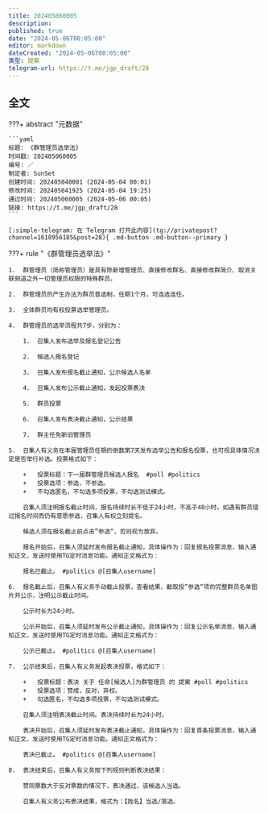 ```yaml
---
title: 202405060005
description:
published: true
date: "2024-05-06T00:05:00"
editor: markdown
dateCreated: "2024-05-06T00:05:00"
类型: 提案
telegram-url: https://t.me/jgp_draft/28
---
```


## 全文

???+ abstract "元数据"

    ```yaml
    标题: 《群管理员选举法》
    时间戳: 202405060005
    编号: ／
    制定者: SunSet
    创建时间: 202405040001 (2024-05-04 00:01)
    修改时间: 202405041925 (2024-05-04 19:25)
    通过时间: 202405060005 (2024-05-06 00:05)
    链接: https://t.me/jgp_draft/28
    ```

    [:simple-telegram: 在 Telegram 打开此内容](tg://privatepost?channel=1618956185&post=28){ .md-button .md-button--primary }

???+ rule "《群管理员选举法》"

    1.  群管理员（简称管理员）是具有除新增管理员、直接修改群名、直接修改群简介、取消关联频道之外一切管理员权限的特殊群员。

    2.  群管理员的产生办法为群员普选制，任期1个月，可连选连任。

    3.  全体群员均有权投票选举管理员。

    4.  群管理员的选举流程共7步，分别为：

        1.  召集人发布选举及报名登记公告

        2.  候选人报名登记

        3.  召集人发布报名截止通知，公示候选人名单

        4.  召集人发布公示截止通知，发起投票表决

        5.  群员投票

        6.  召集人发布表决截止通知，公示结果

        7.  群主任免新旧管理员

    5.  召集人有义务在本届管理员任期的倒数第7天发布选举公告和报名投票，也可视具体情况决定是否举行补选。投票格式如下：

        +   投票标题：下一届群管理员候选人报名  #poll #politics
        +   投票选项：参选，不参选。
        +   不勾选匿名，不勾选多项投票，不勾选测试模式。

        召集人须注明报名截止时间，报名持续时长不低于24小时，不高于48小时。如遇有群员错过报名时间而仍有意愿参选，召集人有权立刻提名。

        候选人须在报名截止前点击”参选“，否则视为放弃。

        报名开始后，召集人须延时发布报名截止通知，具体操作为：回复报名投票消息，输入通知正文，发送时使用TG定时消息功能。通知正文格式为：

        报名已截止。 #politics @[召集人username]

    6.  报名截止后，召集人有义务手动截止投票，查看结果，截取投”参选“项的完整群员名单图片并公示，注明公示截止时间。

        公示时长为24小时。

        公示开始后，召集人须延时发布公示截止通知，具体操作为：回复公示名单消息，输入通知正文，发送时使用TG定时消息功能。通知正文格式为：

        公示已截止。 #politics @[召集人username]

    7.  公示结束后，召集人有义务发起表决投票，格式如下：

        +   投票标题：表决 关于 任命[候选人]为群管理员 的 提案 #poll #politics
        +   投票选项：赞成，反对，弃权。
        +   勾选匿名，不勾选多项投票，不勾选测试模式。

        召集人须注明表决截止时间。表决持续时长为24小时。

        表决开始后，召集人须延时发布表决截止通知，具体操作为：回复首条投票消息，输入通知正文，发送时使用TG定时消息功能。通知正文格式为：

        表决已截止。 #politics @[召集人username]

    8.  表决结束后，召集人有义务按下列规则判断表决结果：

        赞同票数大于反对票数的情况下，表决通过，该候选人当选。

        召集人有义务公布表决结果，格式为：【姓名】当选/落选。
